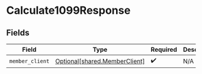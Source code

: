 # Calculate1099Response


## Fields

| Field                                                                    | Type                                                                     | Required                                                                 | Description                                                              |
| ------------------------------------------------------------------------ | ------------------------------------------------------------------------ | ------------------------------------------------------------------------ | ------------------------------------------------------------------------ |
| `member_client`                                                          | [Optional[shared.MemberClient]](undefined/models/shared/memberclient.md) | :heavy_check_mark:                                                       | N/A                                                                      |
